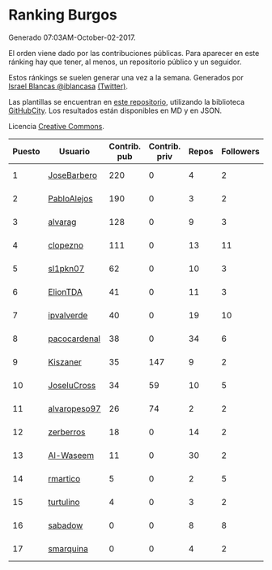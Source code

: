 # Ranking Burgos

Generado 07:03AM-October-02-2017.

El orden viene dado por las contribuciones públicas. Para aparecer en este ránking hay que tener, al menos, un repositorio público y un seguidor.

Estos ránkings se suelen generar una vez a la semana. Generados por [Israel Blancas @iblancasa](https://github.com/iblancasa/) [(Twitter)](https://twitter.com/iblancasa).

Las plantillas se encuentran en [este repositorio](https://github.com/iblancasa/GH-Spanish-Ranking), utilizando la biblioteca [GitHubCity](https://github.com/iblancasa/GitHubCity). Los resultados están disponibles en MD y en JSON.

Licencia [Creative Commons](https://creativecommons.org/licenses/by/4.0/).

| Puesto   |  Usuario  | Contrib. pub | Contrib. priv |Repos| Followers | Desde |  Avatar  |
|----------|-----------|--------------|---------------|-----|-----------|-------|----------|
|1|[JoseBarbero](https://github.com/JoseBarbero)|220|0|4|2|2016-02-25|![JoseBarbero](https://avatars3.githubusercontent.com/u/17479313)|
|2|[PabloAlejos](https://github.com/PabloAlejos)|190|0|3|2|2014-10-09|![PabloAlejos](https://avatars2.githubusercontent.com/u/9104772)|
|3|[alvarag](https://github.com/alvarag)|128|0|9|3|2014-11-21|![alvarag](https://avatars0.githubusercontent.com/u/9881614)|
|4|[clopezno](https://github.com/clopezno)|111|0|13|11|2012-02-20|![clopezno](https://avatars2.githubusercontent.com/u/1453744)|
|5|[sl1pkn07](https://github.com/sl1pkn07)|62|0|10|3|2010-11-01|![sl1pkn07](https://avatars3.githubusercontent.com/u/462213)|
|6|[ElionTDA](https://github.com/ElionTDA)|41|0|11|3|2013-09-21|![ElionTDA](https://avatars2.githubusercontent.com/u/5507129)|
|7|[ipvalverde](https://github.com/ipvalverde)|40|0|19|10|2014-03-08|![ipvalverde](https://avatars3.githubusercontent.com/u/6889318)|
|8|[pacocardenal](https://github.com/pacocardenal)|38|0|34|6|2013-09-12|![pacocardenal](https://avatars0.githubusercontent.com/u/5442055)|
|9|[Kiszaner](https://github.com/Kiszaner)|35|147|9|2|2014-10-08|![Kiszaner](https://avatars1.githubusercontent.com/u/9079893)|
|10|[JoseluCross](https://github.com/JoseluCross)|34|59|10|5|2015-08-27|![JoseluCross](https://avatars3.githubusercontent.com/u/14005926)|
|11|[alvaropeso97](https://github.com/alvaropeso97)|26|74|2|2|2016-10-23|![alvaropeso97](https://avatars3.githubusercontent.com/u/23009799)|
|12|[zerberros](https://github.com/zerberros)|18|0|14|2|2013-11-13|![zerberros](https://avatars0.githubusercontent.com/u/5930950)|
|13|[Al-Waseem](https://github.com/Al-Waseem)|11|0|30|2|2013-12-26|![Al-Waseem](https://avatars2.githubusercontent.com/u/6266689)|
|14|[rmartico](https://github.com/rmartico)|5|0|2|5|2012-10-11|![rmartico](https://avatars1.githubusercontent.com/u/2535865)|
|15|[turtulino](https://github.com/turtulino)|4|0|3|2|2011-08-25|![turtulino](https://avatars0.githubusercontent.com/u/1004178)|
|16|[sabadow](https://github.com/sabadow)|0|0|8|8|2012-02-08|![sabadow](https://avatars1.githubusercontent.com/u/1420021)|
|17|[smarquina](https://github.com/smarquina)|0|0|4|2|2015-04-29|![smarquina](https://avatars0.githubusercontent.com/u/12174981)|
